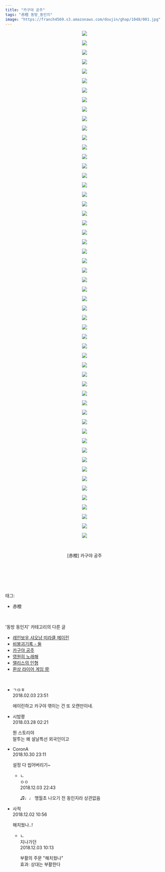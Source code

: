 ```yaml
---
title: "카구야 공주"
tags: "赤橙 동방_동인지"
image: "https://franch4569.s3.amazonaws.com/doujin/ghap/1048/001.jpg"
---
```

<div class="article">
<p style="text-align: center; clear: none; float: none;"><img src="{{ site.imgserver2 }}/ghap/1048/001.jpg"/></p>
<p style="text-align: center; clear: none; float: none;"><img src="{{ site.imgserver2 }}/ghap/1048/002.jpg"/></p>
<p style="text-align: center; clear: none; float: none;"><img src="{{ site.imgserver2 }}/ghap/1048/003.jpg"/></p>
<p style="text-align: center; clear: none; float: none;"><img src="{{ site.imgserver2 }}/ghap/1048/004.jpg"/></p>
<p style="text-align: center; clear: none; float: none;"><img src="{{ site.imgserver2 }}/ghap/1048/005.jpg"/></p>
<p style="text-align: center; clear: none; float: none;"><img src="{{ site.imgserver2 }}/ghap/1048/006.jpg"/></p>
<p style="text-align: center; clear: none; float: none;"><img src="{{ site.imgserver2 }}/ghap/1048/007.jpg"/></p>
<p style="text-align: center; clear: none; float: none;"><img src="{{ site.imgserver2 }}/ghap/1048/008.jpg"/></p>
<p style="text-align: center; clear: none; float: none;"><img src="{{ site.imgserver2 }}/ghap/1048/009.jpg"/></p>
<p style="text-align: center; clear: none; float: none;"><img src="{{ site.imgserver2 }}/ghap/1048/010.jpg"/></p>
<p style="text-align: center; clear: none; float: none;"><img src="{{ site.imgserver2 }}/ghap/1048/011.jpg"/></p>
<p style="text-align: center; clear: none; float: none;"><img src="{{ site.imgserver2 }}/ghap/1048/012.jpg"/></p>
<p style="text-align: center; clear: none; float: none;"><img src="{{ site.imgserver2 }}/ghap/1048/013.jpg"/></p>
<p style="text-align: center; clear: none; float: none;"><img src="{{ site.imgserver2 }}/ghap/1048/014.jpg"/></p>
<p style="text-align: center; clear: none; float: none;"><img src="{{ site.imgserver2 }}/ghap/1048/015.jpg"/></p>
<p style="text-align: center; clear: none; float: none;"><img src="{{ site.imgserver2 }}/ghap/1048/016.jpg"/></p>
<p style="text-align: center; clear: none; float: none;"><img src="{{ site.imgserver2 }}/ghap/1048/017.jpg"/></p>
<p style="text-align: center; clear: none; float: none;"><img src="{{ site.imgserver2 }}/ghap/1048/018.jpg"/></p>
<p style="text-align: center; clear: none; float: none;"><img src="{{ site.imgserver2 }}/ghap/1048/019.jpg"/></p>
<p style="text-align: center; clear: none; float: none;"><img src="{{ site.imgserver2 }}/ghap/1048/020.jpg"/></p>
<p style="text-align: center; clear: none; float: none;"><img src="{{ site.imgserver2 }}/ghap/1048/021.jpg"/></p>
<p style="text-align: center; clear: none; float: none;"><img src="{{ site.imgserver2 }}/ghap/1048/022.jpg"/></p>
<p style="text-align: center; clear: none; float: none;"><img src="{{ site.imgserver2 }}/ghap/1048/023.jpg"/></p>
<p style="text-align: center; clear: none; float: none;"><img src="{{ site.imgserver2 }}/ghap/1048/024.jpg"/></p>
<p style="text-align: center; clear: none; float: none;"><img src="{{ site.imgserver2 }}/ghap/1048/025.jpg"/></p>
<p style="text-align: center; clear: none; float: none;"><img src="{{ site.imgserver2 }}/ghap/1048/026.jpg"/></p>
<p style="text-align: center; clear: none; float: none;"><img src="{{ site.imgserver2 }}/ghap/1048/027.jpg"/></p>
<p style="text-align: center; clear: none; float: none;"><img src="{{ site.imgserver2 }}/ghap/1048/028.jpg"/></p>
<p style="text-align: center; clear: none; float: none;"><img src="{{ site.imgserver2 }}/ghap/1048/029.jpg"/></p>
<p style="text-align: center; clear: none; float: none;"><img src="{{ site.imgserver2 }}/ghap/1048/030.jpg"/></p>
<p style="text-align: center; clear: none; float: none;"><img src="{{ site.imgserver2 }}/ghap/1048/031.jpg"/></p>
<p style="text-align: center; clear: none; float: none;"><img src="{{ site.imgserver2 }}/ghap/1048/032.jpg"/></p>
<p style="text-align: center; clear: none; float: none;"><img src="{{ site.imgserver2 }}/ghap/1048/033.jpg"/></p>
<p style="text-align: center; clear: none; float: none;"><img src="{{ site.imgserver2 }}/ghap/1048/034.jpg"/></p>
<p style="text-align: center; clear: none; float: none;"><img src="{{ site.imgserver2 }}/ghap/1048/035.jpg"/></p>
<p style="text-align: center; clear: none; float: none;"><img src="{{ site.imgserver2 }}/ghap/1048/036.jpg"/></p>
<p style="text-align: center; clear: none; float: none;"><img src="{{ site.imgserver2 }}/ghap/1048/037.jpg"/></p>
<p style="text-align: center; clear: none; float: none;"><img src="{{ site.imgserver2 }}/ghap/1048/038.jpg"/></p>
<p style="text-align: center; clear: none; float: none;"><img src="{{ site.imgserver2 }}/ghap/1048/039.jpg"/></p>
<p style="text-align: center; clear: none; float: none;"><img src="{{ site.imgserver2 }}/ghap/1048/040.jpg"/></p>
<p style="text-align: center; clear: none; float: none;"><img src="{{ site.imgserver2 }}/ghap/1048/041.jpg"/></p>
<p style="text-align: center; clear: none; float: none;"><img src="{{ site.imgserver2 }}/ghap/1048/042.jpg"/></p>
<p style="text-align: center; clear: none; float: none;"><img src="{{ site.imgserver2 }}/ghap/1048/043.jpg"/></p>
<p style="text-align: center; clear: none; float: none;"><img src="{{ site.imgserver2 }}/ghap/1048/044.jpg"/></p>
<p style="text-align: center; clear: none; float: none;"><img src="{{ site.imgserver2 }}/ghap/1048/045.jpg"/></p>
<p style="text-align: center; clear: none; float: none;"><img src="{{ site.imgserver2 }}/ghap/1048/046.jpg"/></p>
<p style="text-align: center; clear: none; float: none;"><img src="{{ site.imgserver2 }}/ghap/1048/047.jpg"/></p>
<p style="text-align: center; clear: none; float: none;"><img src="{{ site.imgserver2 }}/ghap/1048/048.jpg"/></p>
<p style="text-align: center; clear: none; float: none;"><img src="{{ site.imgserver2 }}/ghap/1048/049.jpg"/></p>
<p style="text-align: center; clear: none; float: none;"><img src="{{ site.imgserver2 }}/ghap/1048/050.jpg"/></p>
<p style="text-align: center; clear: none; float: none;"><img src="{{ site.imgserver2 }}/ghap/1048/051.jpg"/></p>
<p style="text-align: center; clear: none; float: none;"><img src="{{ site.imgserver2 }}/ghap/1048/052.jpg"/></p>
<p style="text-align: center; clear: none; float: none;"><img src="{{ site.imgserver2 }}/ghap/1048/053.jpg"/></p>
<p style="text-align: center; clear: none; float: none;"><img src="{{ site.imgserver2 }}/ghap/1048/054.jpg"/></p>
<p style="text-align: center; clear: none; float: none;"><br/></p>
<p style="text-align: center; clear: none; float: none;">[赤橙] 카구야 공주</p>
<p style="text-align: center; clear: none; float: none;"><br/></p>
<p><br/></p>
</div><br/>
<div class="tagTrail">
<p>태그: </p>
<ul>
<li>赤橙</li>
</ul>
</div><br/>
<div class="another">
<p>'동방 동인지' 카테고리의 다른 글</p>
<ul>
<li><a href="/ghap_1050">레인보우 샤오냥 미라클 메이린</a></li>
<li><a href="/ghap_1049">비봉괴기록 - 둘</a></li>
<li><a href="/ghap_1048">카구야 공주</a></li>
<li><a href="/ghap_1047">영원히 노래해</a></li>
<li><a href="/ghap_1046">앨리스의 인형</a></li>
<li><a href="/ghap_1044">환상 라이어 게임 完</a></li>
</ul>
</div><br/>
<div class="cb_module cb_fluid">
<div class="cb_wrt cb_profile">
<div class="comment">
<ul>
<li class="cb_thumb_off" id="comment15191234">
<div class="cb_comment_area">
<div class="cb_info_area">
<div class="cb_section">
<span class="cb_nick_name">ㄱㅁㅎ</span>
</div>
<div class="cb_section">
<span class="cb_date">2018.02.03 23:51 </span>
</div>
</div>
<div class="cb_dsc_comment">
<p class="cb_dsc">
											에이린하고 카구야 엮이는 건 또 오랜만이네.
										</p>
</div>
</div></li>
<li class="cb_thumb_off" id="comment15228708">
<div class="cb_comment_area">
<div class="cb_info_area">
<div class="cb_section">
<span class="cb_nick_name">시밤쾅</span>
</div>
<div class="cb_section">
<span class="cb_date">2018.03.28 02:21 </span>
</div>
</div>
<div class="cb_dsc_comment">
<p class="cb_dsc">
											뭔 스토리야<br/>
말투는 왜 설날특선 외국인이고
										</p>
</div>
</div></li>
<li class="cb_thumb_off" id="comment15365250">
<div class="cb_comment_area">
<div class="cb_info_area">
<div class="cb_section">
<span class="cb_nick_name">CoronA</span>
</div>
<div class="cb_section">
<span class="cb_date">2018.10.30 23:11 </span>
</div>
</div>
<div class="cb_dsc_comment">
<p class="cb_dsc">
											설정 다 씹어버리기~
										</p>
</div>
<ul>
<li class="cb_thumb_off" id="comment15381973">
<span class="cb_bu_subnode">ㄴ</span>
<div class="cb_comment_area">
<div class="cb_info_area">
<div class="cb_section">
<span class="cb_nick_name">ㅇㅇ</span>
</div>
<div class="cb_section">
<span class="cb_date">2018.12.03 22:43 </span>
</div>
</div>
<div class="cb_dsc_comment">
<p class="cb_dsc">
																♫♩♩ 맹월초 나오기 전 동인지라 상관없음
															</p>
</div>
</div>
</li>
</ul>
</div></li>
<li class="cb_thumb_off" id="comment15381271">
<div class="cb_comment_area">
<div class="cb_info_area">
<div class="cb_section">
<span class="cb_nick_name">사적</span>
</div>
<div class="cb_section">
<span class="cb_date">2018.12.02 10:56 </span>
</div>
</div>
<div class="cb_dsc_comment">
<p class="cb_dsc">
											해치웠나..!
										</p>
</div>
<ul>
<li class="cb_thumb_off" id="comment15381652">
<span class="cb_bu_subnode">ㄴ</span>
<div class="cb_comment_area">
<div class="cb_info_area">
<div class="cb_section">
<span class="cb_nick_name">지나가던</span>
</div>
<div class="cb_section">
<span class="cb_date">2018.12.03 10:13 </span>
</div>
</div>
<div class="cb_dsc_comment">
<p class="cb_dsc">
																부활의 주문 "해치웠나"<br/>
효과: 상대는 부활한다
															</p>
</div>
</div>
</li>
</ul>
</div></li>
</ul>
</div>
</div><!-- commentList close -->
</div><br/>

